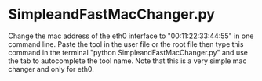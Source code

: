 # SimpleandFastMacChanger.py
Change the mac address of the eth0 interface to "00:11:22:33:44:55" in one command line.
Paste the tool in the user file or the root file then type this command in the terminal "python SimpleandFastMacChanger.py" and use the tab to autocomplete the tool name.
Note that this is a very simple mac changer and only for eth0.
